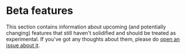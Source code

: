 # Beta features

This section contains information about upcoming (and potentially changing)
features that still haven't solidified and should be treated as experimental.
If you've got any thoughts about them, please do
[open an issue about it](https://github.com/ExecutableBookProject/jupyter-book/issues/new).
